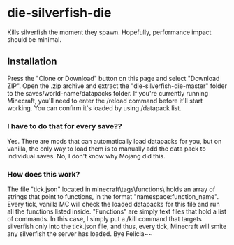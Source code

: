 # die-silverfish-die
Kills silverfish the moment they spawn. Hopefully, performance impact should be minimal.

## Installation
Press the "Clone or Download" button on this page and select "Download ZIP". Open the .zip archive and extract the "die-silverfish-die-master" folder to the saves/world-name/datapacks folder. If you're currently running Minecraft, you'll need to enter the /reload command before it'll start working. You can confirm it's loaded by using /datapack list.

### I have to do that for every save??
Yes. There are mods that can automatically load datapacks for you, but on vanilla, the only way to load them is to manually add the data pack to individual saves. No, I don't know why Mojang did this.

### How does this work?
The file "tick.json" located in minecraft\tags\functions\ holds an array of strings that point to functions, in the format "namespace:function_name". Every tick, vanilla MC will check the loaded datapacks for this file and run all the functions listed inside. "Functions" are simply text files that hold a list of commands. In this case, I simply put a /kill command that targets silverfish only into the tick.json file, and thus, every tick, Minecraft will smite any silverfish the server has loaded. Bye Felicia~~
